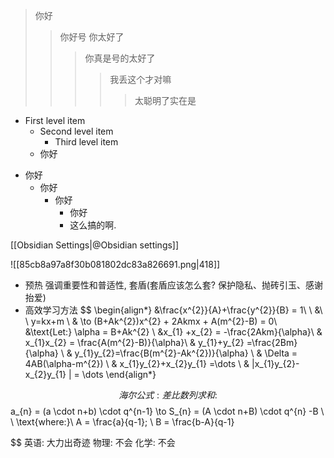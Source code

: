  > 你好
> >你好号 
> >你太好了 
> >>你真是号的太好了
> >>> 我丢这个才对嘛
> >>> > 太聪明了实在是

*   First level item
    *   Second level item
        *   Third level item
    * 你好 
- 你好
	- 你好
		- 你好
			- 你好
			- 这么搞的啊. 

[[Obsidian Settings|@Obsidian settings]] 

![[85cb8a97a8f30b081802dc83a826691.png|418]]
- 预热
    强调重要性和普适性, 套盾(套盾应该怎么套? 保护隐私、抛砖引玉、感谢抬爱)
- 高效学习方法
$$
        \begin{align*}
        &\frac{x^{2}}{A}+\frac{y^{2}}{B} = 1\ \ \&\ \ y=kx+m \\
        & \to (B+Ak^{2})x^{2} + 2Akmx + A(m^{2}-B) = 0\\
        &\text{Let:} \alpha = B+Ak^{2} \\
        &x_{1} +x_{2} = -\frac{2Akm}{\alpha}\\
        & x_{1}x_{2} = \frac{A(m^{2}-B)}{\alpha}\\
        & y_{1}+y_{2} =\frac{2Bm}{\alpha} \\
        & y_{1}y_{2}=\frac{B(m^{2}-Ak^{2})}{\alpha} \\
        & \Delta = 4AB(\alpha-m^{2}) \\
        & x_{1}y_{2}+x_{2}y_{1} =\dots \\
        & |x_{1}y_{2}-x_{2}y_{1} | = \dots
        \end{align*}
        
$$
                海尔公式: 
                差比数列求和: 
$$
        a_{n} = (a \cdot n+b) \cdot q^{n-1} \to S_{n} = (A \cdot n+B) \cdot q^{n} -B \ \ \text{where:}\ A = \frac{a}{q-1}; \ B = \frac{b-A}{q-1}
        
$$
            英语: 
                大力出奇迹
            物理: 
                不会
            化学: 
                不会
